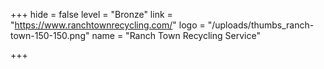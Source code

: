 +++
hide = false
level = "Bronze"
link = "https://www.ranchtownrecycling.com/"
logo = "/uploads/thumbs_ranch-town-150-150.png"
name = "Ranch Town Recycling Service"

+++
